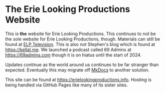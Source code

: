 # The Erie Looking Productions Website

This is **the** website for Erie Looking Productions.  This continues to not be the *sole* website for Erie Looking Productions, though.  Materials can still be found at [ELP Television](https://coyote.works).  This is also *not* Stephen's blog which is found at <https://kellat.me>.  We launched a podcast called 69 Admins at <https://69admins.com> though it is on hiatus until the start of 2024.

Updates continue as the world around us continues to be far stranger than expected.  Eventually this may migrate off [MkDocs](https://www.mkdocs.org/) to another solution.

This site can be found at <https://erielookingproductions.info>.  Hosting is being handled via GitHub Pages like many of its sister sites.
